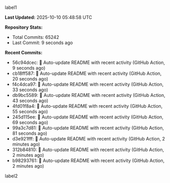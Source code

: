 
label1 
<!-- ACTIVITY_START -->
**Last Updated:** 2025-10-10 05:48:58 UTC

**Repository Stats:**
- Total Commits: 65242
- Last Commit: 9 seconds ago

**Recent Commits:**
- 56c94dcec: 🤖 Auto-update README with recent activity (GitHub Action, 9 seconds ago)
- cb18ff587: 🤖 Auto-update README with recent activity (GitHub Action, 20 seconds ago)
- f4c4dca97: 🤖 Auto-update README with recent activity (GitHub Action, 33 seconds ago)
- db9bc5589: 🤖 Auto-update README with recent activity (GitHub Action, 43 seconds ago)
- 4fd01f8a4: 🤖 Auto-update README with recent activity (GitHub Action, 55 seconds ago)
- 245d115ee: 🤖 Auto-update README with recent activity (GitHub Action, 69 seconds ago)
- 99a3c7d81: 🤖 Auto-update README with recent activity (GitHub Action, 81 seconds ago)
- d3e921fff: 🤖 Auto-update README with recent activity (GitHub Action, 2 minutes ago)
- 312b84810: 🤖 Auto-update README with recent activity (GitHub Action, 2 minutes ago)
- b98293761: 🤖 Auto-update README with recent activity (GitHub Action, 2 minutes ago)
<!-- ACTIVITY_END -->

label2
